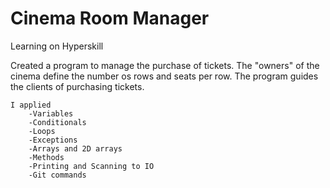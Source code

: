 # Cinema Room Manager
Learning on Hyperskill

Created a program to manage the purchase of tickets. 
The "owners" of the cinema define the number os rows and seats per row. The program guides the clients of purchasing tickets.

	I applied
		-Variables
		-Conditionals
		-Loops
		-Exceptions
		-Arrays and 2D arrays
		-Methods
		-Printing and Scanning to IO
		-Git commands

